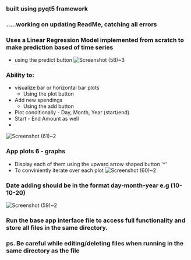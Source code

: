 ### built using pyqt5 framework
### .....working on updating ReadMe, catching all errors
### Uses a Linear Regression Model implemented from scratch to make prediction based of time series
   * using the predict button
    ![Screenshot (58)~3](https://user-images.githubusercontent.com/73120937/157810854-0e9d5a51-9c63-4787-963d-247413a0283c.png)
### Ability to:
   * visualize bar or horizontal bar plots
      * Using the plot button
   * Add new spendings 
      * Using the add button 
   * Plot conditionally - Day, Month, Year (start/end)
   * Start - End Amount as well
   * 
   ![Screenshot (61)~2](https://user-images.githubusercontent.com/73120937/157810808-b196a305-e33f-4d8c-8141-5617985bee0b.png)
### App plots 6 - graphs
   * Display each of them using the upward arrow shaped button '^'
   * To conviniently iterate over each plot
     ![Screenshot (60)~2](https://user-images.githubusercontent.com/73120937/157810987-e0d9b41e-dee7-407f-bf62-404c6264cbe5.png)
###  Date adding should be in the format day-month-year e.g (10-10-20)
   ![Screenshot (59)~2](https://user-images.githubusercontent.com/73120937/157811110-8b12020d-8a7b-4632-8129-4c28a8bdccb1.png)
### Run the base app interface file to access full functionality and store all files in the same directory.
### ps. Be careful while editing/deleting files when running in the same directory as the file
